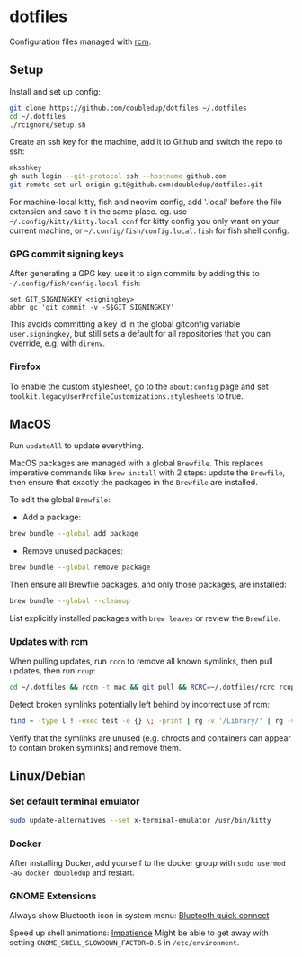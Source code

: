 # dotfiles

Configuration files managed with [rcm](https://github.com/thoughtbot/rcm).

## Setup

Install and set up config:
```sh
git clone https://github.com/doubledup/dotfiles ~/.dotfiles
cd ~/.dotfiles
./rcignore/setup.sh
```

Create an ssh key for the machine, add it to Github and switch the repo to ssh:
```sh
mksshkey
gh auth login --git-protocol ssh --hostname github.com
git remote set-url origin git@github.com:doubledup/dotfiles.git
```

For machine-local kitty, fish and neovim config, add '.local' before the file extension and save it
in the same place. eg. use `~/.config/kitty/kitty.local.conf` for kitty config you only want on your
current machine, or `~/.config/fish/config.local.fish` for fish shell config.

### GPG commit signing keys

After generating a GPG key, use it to sign commits by adding this to
`~/.config/fish/config.local.fish`:

```fish
set GIT_SIGNINGKEY <signingkey>
abbr gc 'git commit -v -S$GIT_SIGNINGKEY'
```

This avoids committing a key id in the global gitconfig variable `user.signingkey`, but still sets a
default for all repositories that you can override, e.g. with `direnv`.

### Firefox

To enable the custom stylesheet, go to the `about:config` page and set
`toolkit.legacyUserProfileCustomizations.stylesheets` to true.

## MacOS

Run `updateAll` to update everything.

MacOS packages are managed with a global `Brewfile`. This replaces imperative commands like `brew
install` with 2 steps: update the `Brewfile`, then ensure that exactly the packages in the
`Brewfile` are installed.

To edit the global `Brewfile`:

- Add a package:

```sh
brew bundle --global add package
```

- Remove unused packages:

```sh
brew bundle --global remove package
```

Then ensure all Brewfile packages, and only those packages, are installed:

```sh
brew bundle --global --cleanup
```

List explicitly installed packages with `brew leaves` or review the `Brewfile`.

### Updates with rcm

When pulling updates, run `rcdn` to remove all known symlinks, then pull updates, then run `rcup`:

```sh
cd ~/.dotfiles && rcdn -t mac && git pull && RCRC=~/.dotfiles/rcrc rcup -t mac && cd -
```

Detect broken symlinks potentially left behind by incorrect use of rcm:

```sh
find ~ -type l ! -exec test -e {} \; -print | rg -v '/Library/' | rg -v '/.cache/'
```

Verify that the symlinks are unused (e.g. chroots and containers can appear to contain broken
symlinks) and remove them.

## Linux/Debian

<!-- TODO: https://github.com/rbreaves/kinto -->

### Set default terminal emulator

```sh
sudo update-alternatives --set x-terminal-emulator /usr/bin/kitty
```

### Docker

After installing Docker, add yourself to the docker group with
`sudo usermod -aG docker doubledup` and restart.

### GNOME Extensions

Always show Bluetooth icon in system menu: [Bluetooth quick
connect](https://extensions.gnome.org/extension/1401/bluetooth-quick-connect/)

Speed up shell animations: [Impatience](https://extensions.gnome.org/extension/277/impatience/)
Might be able to get away with setting `GNOME_SHELL_SLOWDOWN_FACTOR=0.5` in `/etc/environment`.
